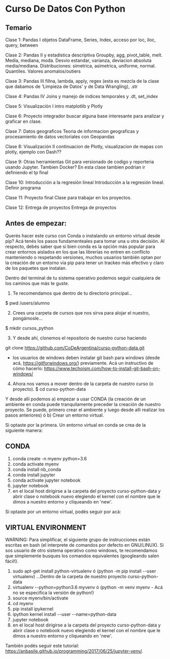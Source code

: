 # Curso De Datos Con Python

## Temario

Clase 1: Pandas I
objetos DataFrame, Series, Index, acceso por loc, iloc, query, between

Clase 2: Pandas II y estadística descriptiva
Groupby, agg, pivot_table, melt. Media, mediana, moda. Desvio estandar, varianza, deviacion absoluta media/mediana. Distribuciones: simetrica, asimetrica, uniforme, normal. Quantiles. Valores anomalos/outiers

Clase 3: Pandas III
fillna, lambda, apply, regex (esta es mezcla de la clase que dabamos de 'Limpieza de Datos' y de Data Wrangling), .str

Clase 4: Pandas IV
Joins y manejo de indices temporales y .dt, set_index

Clase 5: Visualización I
intro matplotlib y Plotly

Clase 6: Proyecto integrador
buscar alguna base interesante para analizar y graficar en clase.

Clase 7: Datos geograficos
Teoria de informacion geograficas y procesamiento de datos vectoriales con Geopandas

Clase 8: Visualización II
continuacion de Plotly, visualizacion de mapas con plotly, ejemplo con Dash?? 

Clase 9: Otras herramientas
Git para versionado de codigo y reporteria usando Jupyter. Tambien Docker? En esta clase tambien podrian ir definiendo el tp final

Clase 10: Introducción a la regresión lineal
Introducción a la regresión lineal. Definir programa

Clase 11: Proyecto final
Clase para trabajar en los proyectos.

Clase 12: Entrega de proyectos
Entrega de proyectos

## Antes de empezar:
Querés hacer este curso con Conda o instalando un entorno virtual desde pip?
Acá tenés los pasos fundamenteales para tomar una u otra decisión. Al respecto, debés saber que si bien conda es la opción más popular para crear entornos aislados en los que las librerías no entren en conflicto manteniendo o respetando versiones, muchos usuarios también optan por la creación de un entorno via pip para tener un trackeo más efectivo y claro de los paquetes que instalan.

Dentro del terminal de tu sistema operativo podemos seguir cualquiera de los caminos que más te guste.

1. Te recomendamos que dentro de tu directorio principal...

$ pwd 
  /users/alumno 

2. Crees una carpeta de cursos que nos sirva para alojar el nuestro, pongámosle...

$ mkdir cursos_python

3. Y desde ahí, clonemos el repositorio de nuestro curso haciendo

git clone https://github.com/CoDeArgentina/curso-python-data.git
* los usuarios de windows deben instalar git bash para windows (desde acá, https://gitforwindows.org/) previamente. Acá un instructivo de cómo hacerlo: https://www.techoism.com/how-to-install-git-bash-on-windows/

4. Ahora nos vamos a mover dentro de la carpeta de nuestro curso (o proyecto).
$ cd curso-python-data

Y desde allí podemos a) empezar a usar CONDA (la creación de un ambiente en conda puede tranquilamente preceder la creación de nuestro proyecto. Se puede, primero crear el ambiente y luego desde allí realizar los pasos anteriores) ó b) Crear un entorno virtual. 

Si optaste por la primera. Un entorno virtual en conda se crea de la siguiente manera:

CONDA
-----

01) conda create -n myenv python=3.6
02) conda activate myenv
03) conda install nb_conda
04) conda install jupyter
05) conda activate jupyter notebook
06) jupyter notebook
07) en el local host dirigirse a la carpeta del proyecto curso-python-data y abrir clase o notebook nuevo elegiendo el kernel con el nombre que le dimos a nuestro entorno y cliqueando en 'new'.

Si optaste por un entorno virtual, podés seguir por acá:

VIRTUAL ENVIRONMENT
-------------------

WARNING: Para simplificar, el siguiente grupo de instrucciones están escritas en bash (el interprete de comandos por defecto en GNU/LINUX). Si sos usuario de otro sistema operativo como windows, te recomendamos que simplemente busques los comandos equivalentes (googleando salen fácil!).

01) sudo apt-get install python-virtualenv ó
    (python -m pip install --user virtualenv)
...Dentro de la carpeta de nuestro proyecto curso-python-data
02) virtualenv --python=python3.6 myvenv ó 
    (python -m venv myenv - Acá no se especifica la versión de python!) 
03) source myenv/bin/activate
04) cd myenv
05) pip install ipykernel
06) ipython kernel install --user --name=python-data
07) jupyter notebook
08) en el local host dirigirse a la carpeta del proyecto curso-python-data y abrir clase o notebook nuevo elegiendo el kernel con el nombre 
    que le dimos a nuestro entorno y cliqueando en 'new'.


También podés seguir este tutorial: https://anbasile.github.io/programming/2017/06/25/jupyter-venv/.

